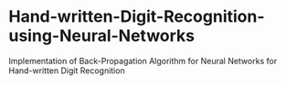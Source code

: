 # Hand-written-Digit-Recognition-using-Neural-Networks
Implementation of Back-Propagation Algorithm for Neural Networks for Hand-written Digit Recognition
